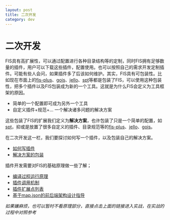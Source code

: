 ```yaml
---
layout: post
title: 二次开发
category: dev
---
```


# 二次开发

FIS具有高扩展性，可以通过配置进行各种目录结构等的定制，同时FIS拥有足够数量的插件，用户可以下载这些插件，配置使用。也可以按照自己的需求开发定制插件。可能有些人会问，如果插件多了后该如何维护。其实，FIS具有可包装性。比如现在市面上的[fis-plus](https://github.com/fex-team/fis-plus)、[gois](https://github.com/xiangshouding/gois)、[jello](https://github.com/fex-team/jello)、[spt](https://github.com/fouber/spt)等都是包装了FIS，可以使用这种包装性，把多个插件以及FIS包装成为新的一个工具。这就是为什么FIS会定义为工具框架的原因。

+ 简单的一个配置即可成为另外一个工具
+ 自定义插件+规范+... 一个解决诸多问题的解决方案

这些包装了FIS的扩展我们定义为**解决方案**，也许包装了只是一个简单的配置，如[spt](https://github.com/fouber/spt)，抑或是放置了很多自定义的插件、目录规范等的[fis-plus](https://github.com/fex-team/fis-plus)、[jello](https://github.com/fex-team/jello)、[gois](https://github.com/xiangshouding/gois)。

在二次开发这一栏，我们要探讨如何写一个插件，以及包装自己的解决方案。

+ [如何写插件](/docs/dev/plugin.html)
+ [解决方案的包装](/docs/dev/solution.html)

插件开发需要对FIS的基础原理做一些了解；

+ [编译过程运行原理](/docs/more/fis-base.html)
+ [插件调用机制](/docs/more/how-plugin-works.html)
+ [插件扩展点列表](/docs/more/extension-point.html)
+ [基于map.json的前后端架构设计指导](/docs/more/mapjson.html)

_如果嫌麻烦，也可以暂时不看原理部分，直接点击上面的链接进入实战，在实战的过程中对照参考_
